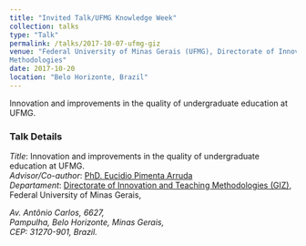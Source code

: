 ```yaml
---
title: "Invited Talk/UFMG Knowledge Week"
collection: talks
type: "Talk"
permalink: /talks/2017-10-07-ufmg-giz
venue: "Federal University of Minas Gerais (UFMG), Directorate of Innovation and Teaching
Methodologies"
date: 2017-10-20
location: "Belo Horizonte, Brazil"
---
```


Innovation and improvements in the quality of undergraduate education at UFMG.

### Talk Details

*Title*: Innovation and improvements in the quality of undergraduate education at UFMG.<br />
*Advisor/Co-author*: [PhD. Eucidio Pimenta Arruda](http://somos.ufmg.br/professor/eucidio-pimenta-arruda)  <br />
*Departament*: [Directorate of Innovation and Teaching
Methodologies (GIZ)](https://www.ufmg.br/giz/), <br />
Federal University of Minas Gerais, 
<address>
Av. Antônio Carlos, 6627, <br />
Pampulha, Belo Horizonte, Minas Gerais,  <br /> CEP: 31270-901, Brazil.
</address>